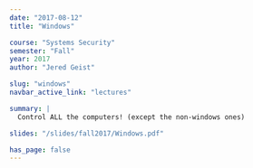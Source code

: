 ```yaml
---
date: "2017-08-12"
title: "Windows"

course: "Systems Security"
semester: "Fall"
year: 2017
author: "Jered Geist"

slug: "windows"
navbar_active_link: "lectures"

summary: |
  Control ALL the computers! (except the non-windows ones)

slides: "/slides/fall2017/Windows.pdf"

has_page: false
---
```

